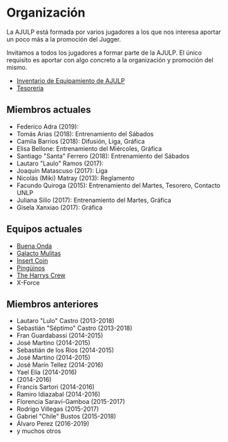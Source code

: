 # Organización

La AJULP está formada por varios jugadores a los que nos interesa aportar un poco más a la promoción del Jugger.

Invitamos a todos los jugadores a formar parte de la AJULP. El único requisito es aportar con algo concreto a la organización y promoción del mismo.

* [Inventario de Equipamiento de AJULP](https://docs.google.com/spreadsheets/d/1JsGU1LYCpJ2_mN7Y61mtASekxOKeYFjxu1dJSDK69vE/edit#gid=0)
* [Tesorería](https://docs.google.com/spreadsheets/d/170XKk_sykpyGjFLvttrkvoK_aO9Wc1kStxV5CktrgMA/edit#gid=0)

## Miembros actuales

* Federico Adra (2019):
* Tomás Arias (2018): Entrenamiento del Sábados
* Camila Barrios (2018): Difusión, Liga, Gráfica
* Elisa Bellone: Entrenamiento del Miércoles, Gráfica
* Santiago "Santa" Ferrero (2018): Entrenamiento del Sábados
* Lautaro "Laulo" Ramos (2017):
* Joaquín Matascuso (2017): Liga
* Nicolás (Miki) Matray (2013): Reglamento
* Facundo Quiroga (2015): Entrenamiento del Martes, Tesorero, Contacto UNLP
* Juliana Silio  (2017): Entrenamiento del Martes, Gráfica
* Gisela Xanxiao (2017): Gráfica

## Equipos actuales

* [Buena Onda](https://www.facebook.com/BuenaOndaJugger/?)
* [Galacto Mulitas](https://www.facebook.com/GalactoMulitas-FC-538050856585862/)
* [Insert Coin](https://www.facebook.com/insertcoinjuggerteam/)
* [Pingüinos](https://www.facebook.com/pingwinjugger/)
* [The Harrys Crew](https://www.facebook.com/THCJuggerTeam/)
* X-Force

## Miembros anteriores


* Lautaro "Lulo" Castro (2013-2018)
* Sebastián "Séptimo" Castro (2013-2018)
* Fran Guardabassi (2014-2015)
* José Martino (2014-2015)
* Sebastián de los Ríos (2014-2015)
* José Martino (2014-2015)
* José Marín Tellez (2014-2016)
* Yael Elia (2014-2016)
*  (2014-2016)
* Francis Sartori (2014-2016)
* Ramiro Idiazabal (2014-2016)
* Florencia Saraví-Gamboa (2015-2017)
* Rodrigo Villegas (2015-2017)
* Gabriel "Chile" Bustos (2015-2018)
* Álvaro Perez (2016-2019)
* y muchos otros
